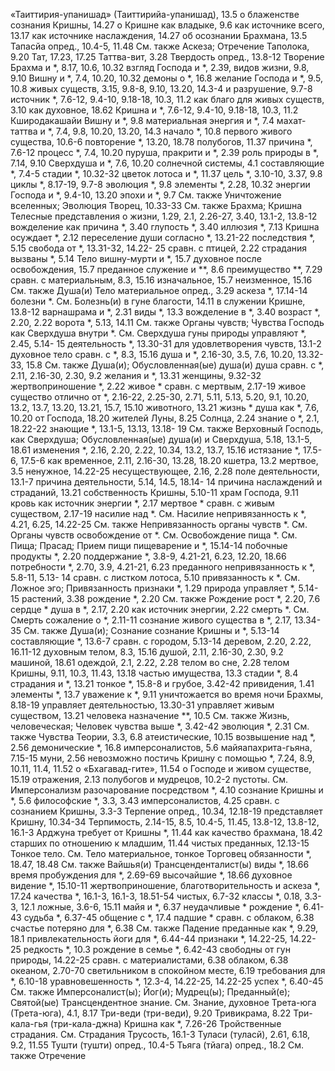 «Таиттирия-упанишад» (Таиттирийа-упанишад), 13.5
	о блаженстве сознания Кришны, 14.27
	о Кришне
	как владыке, 9.6
	как источнике всего, 13.17
	как источнике наслаждения, 14.27
	об осознании Брахмана, 13.5
Тапасйа
	опред., 10.4-5, 11.48
	См. также Аскеза; Отречение
Таполока, 9.20
Тат, 17.23, 17.25
Таттва-вит, 3.28
Твердость
	опред., 13.8-12
Творение
	Брахма и *, 8.17, 10.6, 10.32
	взгляд Господа и *, 2.39,
	видов жизни, 9.8, 9.10
	Вишну и *, 7.4, 10.20, 10.32
	демоны о *, 16.8
	желание Господа и *, 9.5, 10.8
	живых существ, 3.15, 9.8-8, 9.10, 13.20, 14.3-4
	и разрушение, 9.7-8
	источник *, 7.6-12, 9.4-10, 9.18-18, 10.3, 11.2
	как благо для живых существ, 3.10
	как духовное, 18.62
	Кришна и *, 7.6-12, 9.4-10, 9.18-18, 10.3, 11.2
	Кширодакашайи Вишну и *, 9.8
	материальная энергия и *, 7.4
	махат-таттва и *, 7.4, 9.8, 10.20, 13.20, 14.3
	начало *, 10.8
	первого живого существа, 10.6-6
	повторение *, 13.20, 18.78
	полубогов, 11.37
	причина *, 7.6-12
	процесс *, 7.4, 10.20
	пуруша, пракрити и *, 2.39
	роль природы в *, 7.14, 9.10
	Сверхдуша и *, 7.6, 10.20
	солнечной системы, 4.1
	составляющие *, 7.4-5
	стадии *, 10.32-32
	цветок лотоса и *, 11.37
	цель *, 3.10-10, 3.37, 9.8
	циклы *, 8.17-19, 9.7-8
	эволюция *, 9.8
	элементы *, 2.28, 10.32
	энергии Господа и *, 9.4-10, 13.20
	эпохи и *, 9.7
	См. также Уничтожение вселенных; Эволюция
Творец, 10.33-33
	См. также Брахма; Кришна
Телесные представления о жизни, 1.29, 2.1, 2.26-27, 3.40, 13.1-2, 13.8-12
	вожделение как причина *, 3.40
	глупость *, 3.40
	иллюзия *, 7.13
	Кришна осуждает *, 2.12
	переселение души согласно *, 13.21-22
	последствия *, 5.15
	свобода от *, 13.31-32, 14.22- 25
	сравн. с птицей, 2.22
	страдания вызваны *, 5.14
Тело
	вишну-мурти и *, 15.7
	духовное
		после освобождения, 15.7
		преданное служение и **, 8.6
		преимущество **, 7.29
		сравн. с материальным, 8.3, 15.16
	изначальное, 15.7
	неизменное, 15.16
	См. также Душа(и)
Тело материальное
	опред., 3.29
	аскеза *, 17.14-14
	болезни *.
		См. Болезнь(и)
	в гуне благости, 14.11
	в служении Кришне, 13.8-12
	варнашрама и *, 2.31
	виды *, 13.3
	вожделение в *, 3.40
	возраст *, 2.20, 2.22
	ворота *, 5.13, 14.11
		См. также Органы чувств; Чувства
	Господь как Сверхдуша внутри *.
		См. Сверхдуша
	гуны природы управляют *, 2.45, 5.14- 15
	деятельность *, 13.30-31
	для удовлетворения чувств, 13.1-2
	духовное тело сравн. с *, 8.3, 15.16
	душа и *, 2.16-30, 3.5, 7.6, 10.20, 13.32-33, 15.8
		См. также Душа(и); Обусловленная(ые) душа(и)
	душа сравн. с *, 2.11, 2.16-30, 2.30, 9.2
	желания и *, 13.31
	женщины, 9.32-32
	жертвоприношение *, 2.22
	живое * сравн. с мертвым, 2.17-19
	живое существо отлично от *, 2.16-22, 2.25-30, 2.71, 5.11, 5.13, 5.20, 9.1, 10.20, 13.2, 13.7, 13.20, 13.21, 15.7, 15.10
	животного, 13.21
	жизнь *
		душа как *, 7.6, 10.20
		от Господа, 18.20
	жителей
		Луны, 8.25
		Солнца, 2.24
	знание о *, 2.1, 18.22-22
	знающие *, 13.1-5, 13.13, 13.18- 19
		См. также Верховный Господь, как Сверхдуша; Обусловленная(ые) душа(и)
	и Сверхдуша, 5.18, 13.1-5, 18.61
	изменения *, 2.16, 2.20, 2.22, 10.34, 13.2, 13.7, 15.16
	истязание *, 17.5-6, 17.5-6
	как
		временное, 2.11, 2.16-30, 13.28, 18.20
		кшетра, 13.2
		мертвое, 3.5
		ненужное, 14.22-25
		несуществующее, 2.16, 2.28
		поле деятельности, 13.1-7
		причина деятельности, 5.14, 14.5, 18.14- 14
		причина наслаждений и страданий, 13.21
		собственность Кришны, 5.10-11
		храм Господа, 9.11
	кровь как источник энергии *, 2.17
	мертвое * сравн. с живым существом, 2.17-19
	насилие над *.
		См. Насилие
	непривязанность к *, 4.21, 6.25, 14.22-25
		См. также Непривязанность
	органы чувств *.
		См. Органы чувств
	освобождение от *.
		См. Освобождение
	пища *.
		См. Пища; Прасад; Прием пищи
	пищеварение и *, 15.14-14
	побочные продукты *, 2.20
	поддержание *, 3.8-9, 4.21-21, 6.23, 12.20, 18.66
	потребности *, 2.70, 3.9, 4.21-21, 6.23
	преданного
		непривязанность к *, 5.8-11, 5.13- 14
		сравн. с листком лотоса, 5.10
	привязанность к *.
		См. Ложное эго; Привязанность
	признаки *, 1.29
	природа управляет *, 5.14-15
	растений, 3.38
	рождение *, 2.20
		См. также Рождение
	рост *, 2.20, 7.6
	сердце *
		душа в *, 2.17, 2.20
		как источник энергии, 2.22
	смерть *.
		См. Смерть
	сожаление о *, 2.11-11
	сознание живого существа в *, 2.17, 13.34-35
		См. также Душа(и); Сознание
	сознание Кришны и *, 5.13-14
	составляющие *, 13.6-7
	сравн. с
		городом, 5.13-14
		деревом, 2.20, 2.22, 16.11-12
		духовным телом, 8.3, 15.16
		душой, 2.11, 2.16-30, 2.30, 9.2
		машиной, 18.61
		одеждой, 2.1, 2.22, 2.28
		телом во сне, 2.28
		телом Кришны, 9.11, 10.3, 11.43, 13.18
		частью имущества, 13.3
	стадии *, 8.4
	страдания и *, 13.21
	тонкое *, 15.8-8
		и грубое, 3.42-42
		привидения, 1.41
		элементы *, 13.7
	уважение к *, 9.11
	уничтожается во время ночи Брахмы, 8.18-19
	управляет деятельностью, 13.30-31
	управляет живым существом, 13.21
	человека
		назначение **, 10.5
		См. также Жизнь, человеческая; Человек
	чувства выше *, 3.42-42
	эволюция *, 2.31
	См. также Чувства
Теории, 3.3, 6.8
	атеистические, 10.15
	возвышение над *, 2.56
	демонические *, 16.8
	имперсоналистов, 5.6
	майяапахрита-гьяна, 7.15-15
	муни, 2.56
	невозможно постичь Кришну с помощью *, 7.24, 8.9, 10.11, 11.4, 11.52
	о «Бхагавад-гите», 11.54
	о Господе и живом существе, 15.19
	отражения, 2.13
	полубогов и мудрецов, 10.2-2
	пустоты.
		См. Имперсонализм
	разочарование посредством *, 4.10
	сознание Кришны и *, 5.6
	философские *, 3.3, 3.43
		имперсоналистов, 4.25
		сравн. с сознанием Кришны, 3.3-3
Терпение
	опред., 10.34, 12.18-19
	представляет Кришну, 10.34-34
Терпимость, 2.14-15, 8.5, 10.4-5, 11.45, 13.8-12, 13.8-12, 16.1-3
	Арджуна требует от Кришны *, 11.44
	как качество брахмана, 18.42
	старших по отношению к младшим, 11.44
	чистых преданных, 12.13-15
Тонкое тело.
	См. Тело материальное, тонкое
Торговец
	обязанности *, 18.47, 18.48
	См. также Вайшья(и)
Трансценденталист(ы)
	виды *, 18.66
	время пробуждения для *, 2.69-69
	высочайшие *, 18.66
	духовное видение *, 15.10-11
	жертвоприношение, благотворительность и аскеза *, 17.24
	качества *, 16.1-3, 16.1-3, 18.51-54
	чистых, 6.7-32
	классы *, 0.18, 3.3-3, 12.1
	ложные, 3.6-6, 15.11
	майя и *, 6.37
	неудачливые *
		рождение *, 6.41-43
		судьба *, 6.37-45
	общение с *, 17.4
	падшие *
		сравн. с облаком, 6.38
		счастье потеряно для *, 6.38
		См. также Падение
	преданные как *, 9.29, 18.1
	привлекательность йоги для *, 6.44-44
	признаки *, 14.22-25, 14.22-25
	редкость *, 10.3
	рождение в семье *, 6.42-43
	свободны от гун природы, 14.22-25
	сравн. с
		материалистами, 6.38
		облаком, 6.38
		океаном, 2.70-70
		светильником в спокойном месте, 6.19
	требования для *, 6.10-18
	уравновешенность *, 12.3-4, 14.22-25, 14.22-25
	успех *, 6.40-45
	См. также Имперсоналист(ы);	Йог(и); Мудрец(ы); Преданный(е); Святой(ые)
Трансцендентное знание.
	См. Знание, духовное
Трета-юга (Трета-юга), 4.1, 8.17
Три-веди (три-веди), 9.20
Тривикрама, 8.22
Три-кала-гья (три-кала-джна)
	Кришна как *, 7.26-26
Тройственные страдания.
	См. Страдания
Трусость, 16.1-3
Туласи (туласй), 2.61, 6.18, 9.2, 11.55
Тушти (тушти)
	опред., 10.4-5
Тьяга (тйага)
	опред., 18.2
	См. также Отречение